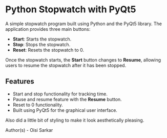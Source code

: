 # Python Stopwatch with PyQt5

A simple stopwatch program built using Python and the PyQt5 library. The application provides three main buttons:

- **Start**: Starts the stopwatch.
- **Stop**: Stops the stopwatch.
- **Reset**: Resets the stopwatch to 0.

Once the stopwatch starts, the **Start** button changes to **Resume**, allowing users to resume the stopwatch after it has been stopped.

## Features

- Start and stop functionality for tracking time.
- Pause and resume feature with the **Resume** button.
- Reset to 0 functionality.
- Built using PyQt5 for the graphical user interface.

Also did a little bit of styling to make it look aesthetically pleasing.

Author(s) - Oisi Sarkar
